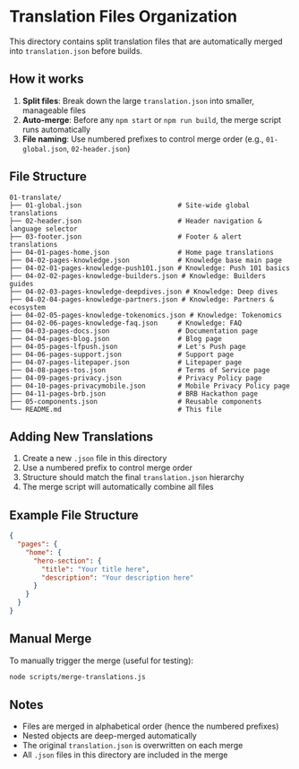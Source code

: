 # Translation Files Organization

This directory contains split translation files that are automatically merged into `translation.json` before builds.

## How it works

1. **Split files**: Break down the large `translation.json` into smaller, manageable files
2. **Auto-merge**: Before any `npm start` or `npm run build`, the merge script runs automatically
3. **File naming**: Use numbered prefixes to control merge order (e.g., `01-global.json`, `02-header.json`)

## File Structure

```
01-translate/
├── 01-global.json                        # Site-wide global translations
├── 02-header.json                        # Header navigation & language selector
├── 03-footer.json                        # Footer & alert translations
├── 04-01-pages-home.json                 # Home page translations
├── 04-02-pages-knowledge.json            # Knowledge base main page
├── 04-02-01-pages-knowledge-push101.json # Knowledge: Push 101 basics
├── 04-02-02-pages-knowledge-builders.json # Knowledge: Builders guides
├── 04-02-03-pages-knowledge-deepdives.json # Knowledge: Deep dives
├── 04-02-04-pages-knowledge-partners.json # Knowledge: Partners & ecosystem
├── 04-02-05-pages-knowledge-tokenomics.json # Knowledge: Tokenomics
├── 04-02-06-pages-knowledge-faq.json     # Knowledge: FAQ
├── 04-03-pages-docs.json                 # Documentation page
├── 04-04-pages-blog.json                 # Blog page
├── 04-05-pages-lfpush.json               # Let's Push page
├── 04-06-pages-support.json              # Support page
├── 04-07-pages-litepaper.json            # Litepaper page
├── 04-08-pages-tos.json                  # Terms of Service page
├── 04-09-pages-privacy.json              # Privacy Policy page
├── 04-10-pages-privacymobile.json        # Mobile Privacy Policy page
├── 04-11-pages-brb.json                  # BRB Hackathon page
├── 05-components.json                    # Reusable components
└── README.md                             # This file
```

## Adding New Translations

1. Create a new `.json` file in this directory
2. Use a numbered prefix to control merge order
3. Structure should match the final `translation.json` hierarchy
4. The merge script will automatically combine all files

## Example File Structure

```json
{
  "pages": {
    "home": {
      "hero-section": {
        "title": "Your title here",
        "description": "Your description here"
      }
    }
  }
}
```

## Manual Merge

To manually trigger the merge (useful for testing):

```bash
node scripts/merge-translations.js
```

## Notes

- Files are merged in alphabetical order (hence the numbered prefixes)
- Nested objects are deep-merged automatically
- The original `translation.json` is overwritten on each merge
- All `.json` files in this directory are included in the merge
